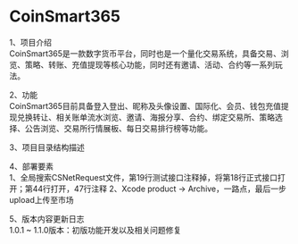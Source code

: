 # CoinSmart365

1、项目介绍  
CoinSmart365是一款数字货币平台，同时也是一个量化交易系统，具备交易、浏览、策略、转账、充值提现等核心功能，同时还有邀请、活动、合约等一系列玩法。

2、功能  
CoinSmart365目前具备登入登出、昵称及头像设置、国际化、会员、钱包充值提现兑换转让、相关账单流水浏览、邀请、海报分享、合约、绑定交易所、策略选择、公告浏览、交易所行情展板、每日交易排行榜等功能。

3、项目目录结构描述  


4、部署要素  
1、全局搜索CSNetRequest文件，第19行测试接口注释掉，将第18行正式接口打开；第44行打开，47行注释
2、Xcode  product -> Archive，一路点，最后一步upload上传至市场

5、版本内容更新日志  
1.0.1 ~ 1.1.0版本：初版功能开发以及相关问题修复


